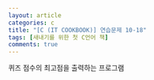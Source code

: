 ```yaml
---
layout: article
categories: c
title: "[C (IT COOKBOOK)] 연습문제 10-18"
tags: [새내기를 위한 첫 C언어 책]
comments: true
---
```


퀴즈 점수의 최고점을 출력하는 프로그램

<script src="https://gist.github.com/junbly/20b9d8b8da57c5431a2a3f269337854d.js"></script>

